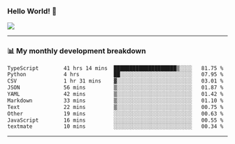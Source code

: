 ### Hello World! 👋

<a>
  <img align="center" src="https://github-readme-stats.vercel.app/api?username=megatunger&count_private=true&include_all_commits=true&bg_color=30,56CCF2,2F80ED&title_color=fff&text_color=fff" />
</a>

------
### 📊 My monthly development breakdown

<!--START_SECTION:waka-->

```txt
TypeScript        41 hrs 14 mins  ████████████████████▒░░░░   81.75 %
Python            4 hrs           ██░░░░░░░░░░░░░░░░░░░░░░░   07.95 %
CSV               1 hr 31 mins    ▓░░░░░░░░░░░░░░░░░░░░░░░░   03.01 %
JSON              56 mins         ▒░░░░░░░░░░░░░░░░░░░░░░░░   01.87 %
YAML              42 mins         ▒░░░░░░░░░░░░░░░░░░░░░░░░   01.42 %
Markdown          33 mins         ▒░░░░░░░░░░░░░░░░░░░░░░░░   01.10 %
Text              22 mins         ▒░░░░░░░░░░░░░░░░░░░░░░░░   00.75 %
Other             19 mins         ░░░░░░░░░░░░░░░░░░░░░░░░░   00.63 %
JavaScript        16 mins         ░░░░░░░░░░░░░░░░░░░░░░░░░   00.55 %
textmate          10 mins         ░░░░░░░░░░░░░░░░░░░░░░░░░   00.34 %
```

<!--END_SECTION:waka-->

------
